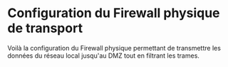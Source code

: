# Configuration du Firewall physique de transport

Voilà la configuration du Firewall physique permettant de transmettre les données du réseau local jusqu'au DMZ tout en filtrant les trames.

![]()
![]()
![]()
![]()
![]()
![]()
![]()